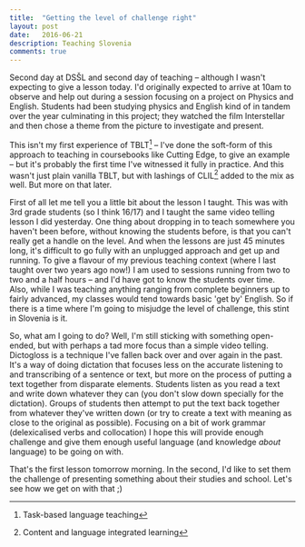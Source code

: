 ```yaml
---
title:  "Getting the level of challenge right"
layout: post
date:   2016-06-21
description: Teaching Slovenia
comments: true
---
```


Second day at DSŠL and second day of teaching – although I wasn't expecting to give a lesson today. I'd originally expected to arrive at 10am to observe and help out during a session focusing on a project on Physics and English. Students had been studying physics and English kind of in tandem over the year culminating in this project; they watched the film Interstellar and then chose a theme from the picture to investigate and present.

This isn't my first experience of TBLT[^TBLT] – I've done the soft-form of this approach to teaching in coursebooks like Cutting Edge, to give an example – but it's probably the first time I've witnessed it fully in practice. And this wasn't just plain vanilla TBLT, but with lashings of CLIL[^CLIL] added to the mix as well. But more on that later.

First of all let me tell you a little bit about the lesson I taught. This was with 3rd grade students (so I think 16/17) and I taught the same video telling lesson I did yesterday. One thing about dropping in to teach somewhere you haven't been before, without knowing the students before, is that you can't really get a handle on the level. And when the lessons are just 45 minutes long, it's difficult to go fully with an unplugged approach and get up and running. To give a flavour of my previous teaching context (where I last taught over two years ago now!) I am used to sessions running from two to two and a half hours – and I'd have got to know the students over time. Also, while I was teaching anything ranging from complete beginners up to fairly advanced, my classes would tend towards basic 'get by' English. So if there is a time where I'm going to misjudge the level of challenge, this stint in Slovenia is it.

So, what am I going to do? Well, I'm still sticking with something open-ended, but with perhaps a tad more focus than a simple video telling. Dictogloss is a technique I've fallen back over and over again in the past. It's a way of doing dictation that focuses less on the accurate listening to and transcribing of a sentence or text, but more on the process of putting a text together from disparate elements. Students listen as you read a text and write down whatever they can (you don't slow down specially for the dictation). Groups of students then attempt to put the text back together from whatever they've written down (or try to create a text with meaning as close to the original as possible). Focusing on a bit of work grammar (delexicalised verbs and collocation) I hope this will provide enough challenge and give them enough useful language (and knowledge *about* language) to be going on with.

That's the first lesson tomorrow morning. In the second, I'd like to set them the challenge of presenting something about their studies and school. Let's see how we get on with that ;)

[^TBLT]: Task-based language teaching
[^CLIL]: Content and language integrated learning
